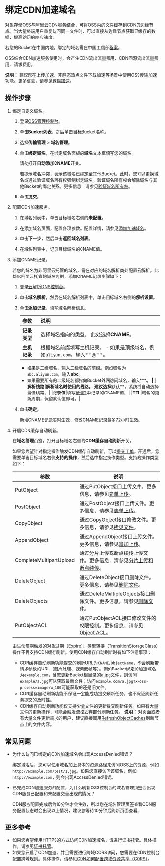 # 绑定CDN加速域名

对象存储OSS与阿里云CDN服务结合，可将OSS内的文件缓存到CDN的边缘节点。当大量终端用户重复访问同一文件时，可以直接从边缘节点获取已缓存的数据，提高访问的响应速度。

若您的Bucket在中国内地，绑定的域名需在中国工信部[备案](https://beian.aliyun.com/order/selfBaIndex.htm)。

OSS结合CDN加速服务使用时，会产生CDN流出流量费用、CDN回源流出流量费用、请求费用。

**说明：** 建议您在上传加速、非静态热点文件下载加速等场景中使用OSS传输加速功能。更多信息，请参见[传输加速](/intl.zh-CN/开发指南/存储空间（Bucket）/传输加速.md)。

## 操作步骤

1.  绑定自定义域名。

    1.  登录[OSS管理控制台](https://oss.console.aliyun.com/)。

    2.  单击**Bucket列表**，之后单击目标Bucket名称。

    3.  选择**传输管理** \> **域名管理**。

    4.  单击**绑定域名**，在绑定域名面板的**域名**文本框填写您的域名。

        请勿打开**自动添加CNAME**开关。

        若提示域名冲突，表示该域名已绑定至其他Bucket。此时，您可以更换域名或通过验证域名所有权强制绑定域名。验证域名所有权会解除域名与其他Bucket的绑定关系。更多信息，请参见[验证域名所有权](/intl.zh-CN/控制台用户指南/存储空间管理/管理域名/绑定自定义域名.md)。

    5.  单击**提交**。

2.  配置CDN加速服务。

    1.  在域名列表中，单击目标域名右侧的**未配置**。

    2.  在添加域名页面，配置各项参数。配置详情，请参见[添加加速域名](/intl.zh-CN/快速入门/添加加速域名.md)。

    3.  单击**下一步**，然后单击**返回域名列表**。

    4.  在域名列表中，记录目标域名的CNAME值。

3.  添加CNAME记录。

    若您的域名为非阿里云托管的域名，需在对应的域名解析商处配置云解析。此处以阿里云托管的域名为例，添加CNAME记录步骤如下：

    1.  登录[云解析DNS控制台](https://dns.console.aliyun.com/#/dns/domainList)。

    2.  单击**域名解析**，然后在域名解析列表中，单击目标域名右侧的**解析设置**。

    3.  单击**添加记录**，填写域名解析信息。

        |参数|说明|
        |:-|:-|
        |**记录类型**|选择域名指向的类型。 此处选择**CNAME**。|
        |**主机记录**|根据域名前缀填写主机记录。         -   如果是顶级域名，例如`aliyun.com`，输入**@**。
        -   如果是二级域名，输入二级域名的前缀。例如域名为`abc.aliyun.com`，输入**abc**。
        -   如果需要所有的二级域名都指向Bucket外网访问域名，输入**\***。 |
        |**解析线路**|解析域名时使用的线路。 建议选择**默认**，系统将自动选择最佳线路。|
        |**记录值**|填写[步骤2](#substep_gb2_ejz_v7n)中记录的CNAME值。|
        |**TTL**|域名的更新周期，保留默认值即可。|

    4.  单击**确定**。

        新增CNAME记录实时生效，修改CNAME记录最多72小时生效。

4.  开启CDN缓存自动刷新。

    在**域名管理**页签，打开目标域名右侧的**CDN缓存自动刷新**开关。

    如果您希望针对指定操作触发CDN缓存自动刷新，可以[提交工单](https://workorder-intl.console.aliyun.com/#/ticket/createIndex)。开通后，您需要单击目标域名右侧**支持的操作**，然后选中指定操作类型。支持的操作类型如下：

    |参数|说明|
    |--|--|
    |PutObject|通过PutObject接口上传文件。更多信息，请参见[简单上传](/intl.zh-CN/开发指南/对象/文件（Object）/上传文件（Object）/简单上传.md)。|
    |PostObject|通过PostObject接口上传文件。更多信息，请参见[表单上传](/intl.zh-CN/开发指南/对象/文件（Object）/上传文件（Object）/表单上传.md)。|
    |CopyObject|通过CopyObject接口修改文件。更多信息，请参见[拷贝文件](/intl.zh-CN/开发指南/对象/文件（Object）/管理文件/拷贝文件.md)。|
    |AppendObject|通过AppendObject接口上传文件。更多信息，请参见[追加上传](/intl.zh-CN/开发指南/对象/文件（Object）/上传文件（Object）/追加上传.md)。|
    |CompleteMultipartUpload|通过分片上传或断点续传上传文件。更多信息，清参见[分片上传和断点续传](/intl.zh-CN/开发指南/对象/文件（Object）/上传文件（Object）/分片上传和断点续传.md)。|
    |DeleteObject|通过DeleteObject接口删除文件。更多信息，请参见[删除文件](/intl.zh-CN/开发指南/对象/文件（Object）/管理文件/删除文件.md)。|
    |DeleteObjects|通过DeleteMultipleObjects接口删除文件。更多信息，请参见[删除文件](/intl.zh-CN/开发指南/对象/文件（Object）/管理文件/删除文件.md)。|
    |PutObjectACL|通过PutObjectACL接口修改文件的权限控制。更多信息，请参见[Object ACL](/intl.zh-CN/开发指南/数据安全/访问控制/读写权限ACL.md)。|

    由生命周期触发的对象过期（Expire）、类型转换（TransitionStorageClass）操作不再支持CDN缓存刷新。使用CDN缓存自动刷新时有如下注意事项：

    -   CDN缓存自动刷新功能提交的刷新URL为`CNAME/ObjectName`，不会刷新带请求参数的URL（图片处理、视频截帧等）。例如Bucket绑定的加速域名为`example.com`，当您更新Bucket根目录的a.jpg文件，则访问`example/a.jpg`可以获取最新文件；访问`example.com/a.jpg?x-oss-process=image/w_100`可能获取的还是旧文件。
    -   CDN缓存自动刷新功能不保证一定能成功提交刷新任务，也不保证刷新任务提交的及时性。
    -   CDN缓存自动刷新功能仅支持少量文件的更新提交刷新任务。如果有大量文件的更新操作，可能会触发流控丢弃部分刷新任务。
    **说明：** 对页面或者有大量文件更新需求的用户，建议直接调用[RefreshObjectCaches](/intl.zh-CN/新版API参考/刷新预热类接口/刷新节点上的文件内容.md)刷新节点上的文件内容。


## 常见问题

-   为什么访问已绑定的CDN加速域名会出现AccessDenied错误？

    绑定域名后，您可以使用域名加上具体的资源路径来访问OSS上的资源，例如`http://example.com/test/1.jpg`。如果您直接访问该域名，例如`http://example.com`，则会出现AccessDenied错误。

-   已完成CDN加速服务的配置，为什么刷新OSS控制台的域名管理页签会出现CDN服务已配置和未配置交替出现的情况？

    CDN服务配置完成后约10分钟才会生效，所以您在域名管理页签查看CDN服务配置状态时会出现以上情况，建议您等待10分钟后刷新页面查看。


## 更多参考

-   如果您希望使用HTTPS的方式访问CDN加速域名，请进行证书托管。具体操作，请参见[证书托管](/intl.zh-CN/控制台用户指南/存储空间管理/管理域名/证书托管.md)。
-   如果您开启了CDN加速，并且需要进行跨域CORS访问，您需要在CDN控制台配置跨域规则。具体操作，请参见[CDN如何配置跨域资源共享（CORS）](https://www.alibabacloud.com/help/zh/faq-detail/40183.htm)。

